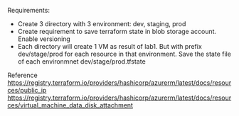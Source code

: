 Requirements: <br />
- Create 3 directory with 3 environment: dev, staging, prod <br />
- Create requirement to save terraform state in blob storage account. Enable versioning <br />
- Each directory will create 1 VM as result of lab1. But with prefix dev/stage/prod for each resource in that environment. Save the state file of each environmnet dev/stage/prod.tfstate<br />

Reference <br />
https://registry.terraform.io/providers/hashicorp/azurerm/latest/docs/resources/public_ip<br />
https://registry.terraform.io/providers/hashicorp/azurerm/latest/docs/resources/virtual_machine_data_disk_attachment<br />